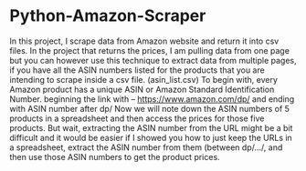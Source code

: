 # Python-Amazon-Scraper
In this project, I scrape data from Amazon website and return it into csv files.
In the project that returns the prices, I am pulling data from one page but
you can however use this technique to extract data from multiple pages,
if you have all the ASIN numbers listed for the products that you are intending
to scrape inside a csv file. (asin_list.csv)
To begin with, every Amazon product has a unique ASIN or
Amazon Standard Identification Number. beginning the link with
– https://www.amazon.com/dp/
and ending with ASIN number after dp/
Now we will note down the ASIN numbers of 5 products in a spreadsheet
and then access the prices for those five products. But wait, extracting
the ASIN number from the URL might be a bit difficult and it would be easier
if I showed you how to just keep the URLs in a spreadsheet, extract the
ASIN number from them (between dp/.../,
and then use those ASIN numbers to get the product prices.


